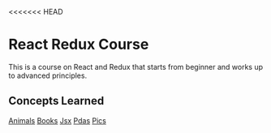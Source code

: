<<<<<<< HEAD
# React Redux Course
This is a course on React and Redux that starts from beginner and works up to advanced principles.

## Concepts Learned 

[Animals](https://github.com/sonnenbergmarc/animals)
[Books](https://github.com/sonnenbergmarc/books)
[Jsx](https://github.com/sonnenbergmarc/jsx)
[Pdas](https://github.com/sonnenbergmarc/pdas)
[Pics](https://github.com/sonnenbergmarc/pics)
